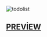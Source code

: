   ![todolist](https://media.giphy.com/media/TrZVHUDRa7g0JI934Y/giphy.gif)
 
 ## [PREVİEW](https://kadriacibadem.netlify.app/)
